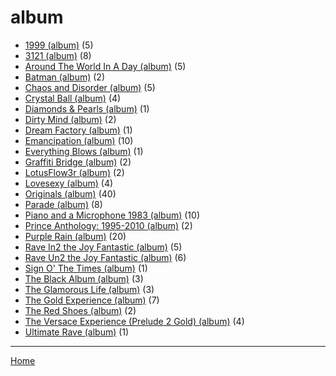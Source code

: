 # album

  * [1999 (album)](./album/1999/) (5)
  * [3121 (album)](./album/3121/) (8)
  * [Around The World In A Day (album)](./album/around-the-world-in-a-day/) (5)
  * [Batman (album)](./album/batman/) (2)
  * [Chaos and Disorder (album)](./album/chaos-and-disorder/) (5)
  * [Crystal Ball (album)](./album/crystal-ball/) (4)
  * [Diamonds & Pearls (album)](./album/diamonds-pearls/) (1)
  * [Dirty Mind (album)](./album/dirty-mind/) (2)
  * [Dream Factory (album)](./album/dream-factory/) (1)
  * [Emancipation (album)](./album/emancipation/) (10)
  * [Everything Blows (album)](./album/everything-blows/) (1)
  * [Graffiti Bridge (album)](./album/graffiti-bridge/) (2)
  * [LotusFlow3r (album)](./album/lotusflow3r/) (2)
  * [Lovesexy (album)](./album/lovesexy/) (4)
  * [Originals (album)](./album/originals/) (40)
  * [Parade (album)](./album/parade/) (8)
  * [Piano and a Microphone 1983 (album)](./album/piano-and-a-microphone-1983/) (10)
  * [Prince Anthology: 1995-2010 (album)](./album/prince-anthology-1995-2010/) (2)
  * [Purple Rain (album)](./album/purple-rain/) (20)
  * [Rave In2 the Joy Fantastic (album)](./album/rave-in2-the-joy-fantastic/) (5)
  * [Rave Un2 the Joy Fantastic (album)](./album/rave-un2-the-joy-fantastic/) (6)
  * [Sign O' The Times (album)](./album/sign-o-the-times/) (1)
  * [The Black Album (album)](./album/the-black-album/) (3)
  * [The Glamorous Life (album)](./album/the-glamorous-life/) (3)
  * [The Gold Experience (album)](./album/the-gold-experience/) (7)
  * [The Red Shoes (album)](./album/the-red-shoes/) (2)
  * [The Versace Experience (Prelude 2 Gold) (album)](./album/the-versace-experience-prelude-2-gold/) (4)
  * [Ultimate Rave (album)](./album/ultimate-rave/) (1)

----

[Home](../)
